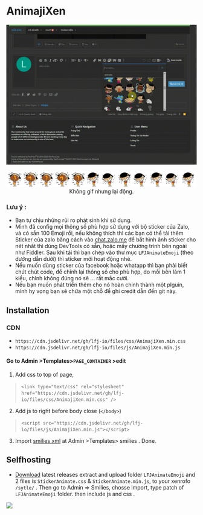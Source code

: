 # AnimajiXen

<p align="center"><img src="https://github.com/lfj-io/AnimajiXen/raw/main/trailer.gif" /></p>
<p align="center"><img src="https://github.com/lfj-io/AnimajiXen/blob/main/sprite_59.png?raw=true" /> Không gif nhưng lại động.</p>


### Lưu ý :
- Bạn tự chịu những rủi ro phát sinh khi sử dụng.
- Mình đã config mọi thông số phù hợp sử dụng với bộ sticker của Zalo, và có sẵn 100 Emoji rồi, nếu không thích thì các bạn có thể tải thêm Sticker của zalo băng cách vào [chat.zalo.me](https://chat.zalo.me/) để bắt hình ảnh sticker cho nét nhất thì dùng DevTools có sẵn, hoặc mấy chương trình bên ngoài như Fiddler. Sau khi tải thì bạn chép vào thư mục `LFJAnimateEmoji` (theo dướng dẫn dưới) thì sticker mới hoạt động nhé. 
- Nếu muốn dùng sticker của facebook hoặc whatapp thì bạn phải biết chút chút code, để chỉnh lại thông số cho phù hợp, do mỗi bên làm 1 kiểu, chỉnh không đúng nó sẽ ... rất mắc cười.
- Nếu bạn muốn phát triển thêm cho nó hoàn chỉnh thành một plguin, mình hy vọng bạn sẽ chừa một chỗ để ghi credit dẫn đến git này.



## Installation

### CDN
- `https://cdn.jsdelivr.net/gh/lfj-io/files/css/AnimajiXen.min.css` 
- `https://cdn.jsdelivr.net/gh/lfj-io/files/js/AnimajiXen.min.js`

#### Go to Admin >Templates>`PAGE_CONTAINER` >edit 
1. Add css to top of page,
> `<link type="text/css" rel="stylesheet" href="https://cdn.jsdelivr.net/gh/lfj-io/files/css/AnimajiXen.min.css" />`

2. Add js to right before body close (`</body>`)
> `<script src="https://cdn.jsdelivr.net/gh/lfj-io/files/js/AnimajiXen.min.js"></script>`

3. Import [smilies.xml](https://raw.githubusercontent.com/lfj-io/AnimajiXen/609c4538ad508d2ad40b070f4d5898ebf9452b4d/smilies.xml) at Admin >Templates> smilies . Done.


## Selfhosting

- [Download](https://github.com/lfj-io/AnimajiXen/releases/latest) latest releases extract and upload folder `LFJAnimateEmoji` and 2 files is `StickerAnimate.css` & `StickerAnimate.min.js`, to your xenrofo `/sytle/` . Then go to Admin => Smilies, chosse import, type patch of `LFJAnimateEmoji` folder. then include js and css .

<img src="https://i.imgur.com/7qbmYCp.png" />
